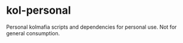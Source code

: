 # kol-personal
Personal kolmafia scripts and dependencies for personal use. Not for general consumption.
